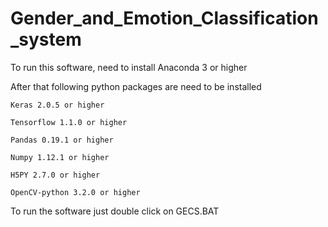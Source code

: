 # Gender_and_Emotion_Classification_system

To run this software, need to install Anaconda 3 or higher

After that following python packages are need to be installed 

 	Keras 2.0.5 or higher
  
 	Tensorflow 1.1.0 or higher
  
 	Pandas 0.19.1 or higher
  
 	Numpy 1.12.1 or higher
  
 	H5PY 2.7.0 or higher
  
 	OpenCV-python 3.2.0 or higher


To run the software just double click on GECS.BAT
